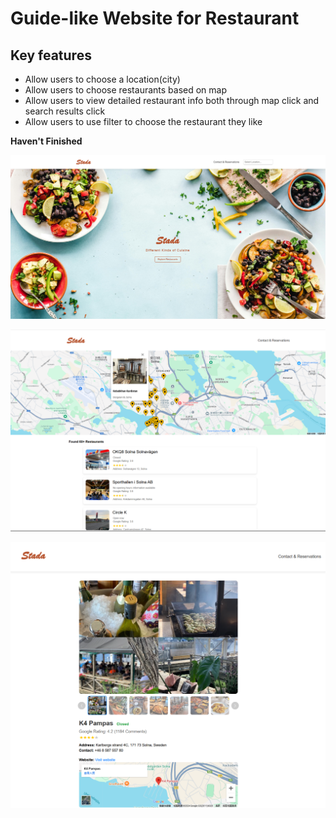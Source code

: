 # Guide-like Website for Restaurant
## Key features
- Allow users to choose a location(city)
- Allow users to choose restaurants based on map
- Allow users to view detailed restaurant info both through map click and search results click
- Allow users to use filter to choose the restaurant they like

**Haven't Finished**

![20241004211537](https://raw.githubusercontent.com/DMGoose/Images/main/img/QQ截图20241004211537.jpg)

![image-20241004211844963](https://raw.githubusercontent.com/DMGoose/Images/main/img/image-20241004211844963.png)

![image-20241004211912330](https://raw.githubusercontent.com/DMGoose/Images/main/img/image-20241004211912330.png)
